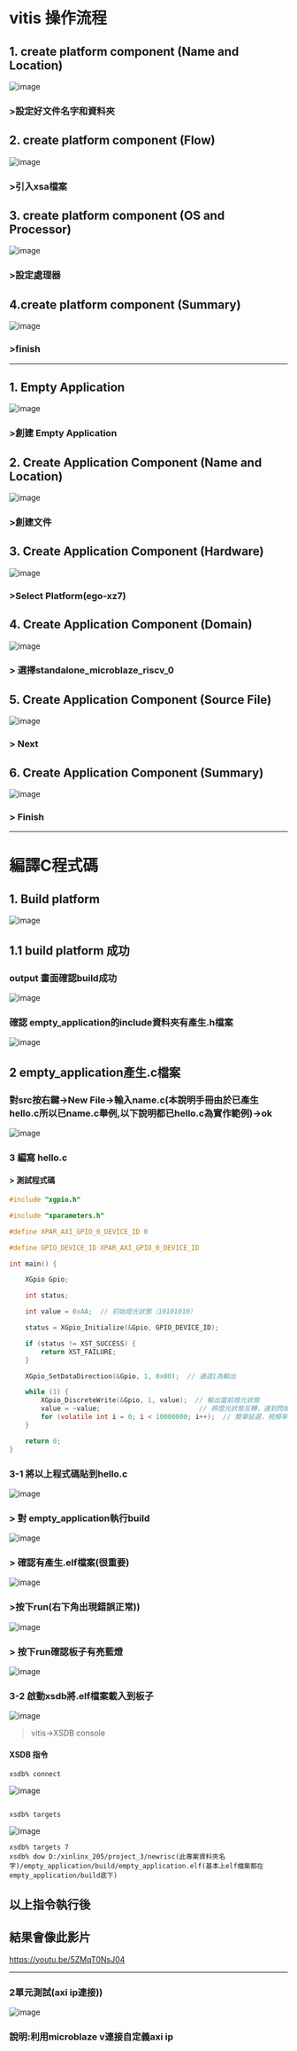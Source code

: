 # vitis 操作流程

## 1. create platform component (Name and Location)

 ![image](https://github.com/user-attachments/assets/f2818b9f-7b3d-46ee-8ec5-19f7199f0074)


### >設定好文件名字和資料夾

## 2. create platform component (Flow) 

![image](https://github.com/user-attachments/assets/d1241abb-6909-4bad-b63c-8e9aea0269a4)




### >引入xsa檔案

## 3. create platform component (OS and Processor)

![image](https://github.com/user-attachments/assets/36ceaec5-17fb-4b49-9ebd-c4b1dfb2977b)



### >設定處理器

## 4.create platform component (Summary)
![image](https://github.com/user-attachments/assets/811b2e3b-6088-4cb4-afc9-7b4584b5ea00)


### >finish

---
## 1. Empty Application

![image](https://github.com/user-attachments/assets/b2686dd1-bd99-421c-917f-fec473878ae7)


### >創建 Empty Application

## 2. Create Application Component (Name and Location)

![image](https://github.com/user-attachments/assets/6ba11999-e821-4c68-9777-d44c8b9a3458)


### >創建文件

## 3. Create Application Component (Hardware)

![image](https://github.com/user-attachments/assets/932594fe-07bc-4823-ad4e-b0751f046be6)



### >Select Platform(ego-xz7)


## 4. Create Application Component (Domain)

![image](https://github.com/user-attachments/assets/b4a995ea-d54f-4e93-9330-1f590b179900)


### > 選擇standalone_microblaze_riscv_0

## 5. Create Application Component (Source File)

![image](https://github.com/user-attachments/assets/4fd5b658-b975-44aa-97be-8cf9b8c9b2f0)



### > Next

## 6. Create Application Component (Summary)

![image](https://github.com/user-attachments/assets/010341ee-0a54-435a-b53e-da6ee5676673)


### > Finish

---

# 編譯C程式碼

## 1. Build platform

![image](https://github.com/user-attachments/assets/da0fa002-bccb-44cc-8898-1ba321faef3c)



## 1.1 build platform 成功

### output 畫面確認build成功

![image](https://github.com/user-attachments/assets/3d2843e3-20d8-435b-9184-163536d300df)



### 確認 empty_application的include資料夾有產生.h檔案

![image](https://github.com/user-attachments/assets/09d9e63e-aec6-4c7b-910f-f962d234794d)



## 2 empty_application產生.c檔案

### 對src按右鍵->New File->輸入name.c(本說明手冊由於已產生hello.c所以已name.c舉例,以下說明都已hello.c為實作範例)->ok


![image](https://github.com/user-attachments/assets/42d05556-301b-4267-8793-2e2c9f6100f8)


### 3 編寫 hello.c 

#### > 測試程式碼


```c
#include "xgpio.h"

#include "xparameters.h"

#define XPAR_AXI_GPIO_0_DEVICE_ID 0

#define GPIO_DEVICE_ID XPAR_AXI_GPIO_0_DEVICE_ID

int main() {

    XGpio Gpio;

    int status;

    int value = 0xAA;  // 初始燈光狀態（10101010）

    status = XGpio_Initialize(&Gpio, GPIO_DEVICE_ID);

    if (status != XST_SUCCESS) {
        return XST_FAILURE;
    }

    XGpio_SetDataDirection(&Gpio, 1, 0x00);  // 通道1為輸出

    while (1) {
        XGpio_DiscreteWrite(&Gpio, 1, value);  // 輸出當前燈光狀態
        value = ~value;                         // 將燈光狀態反轉，達到閃爍效果
        for (volatile int i = 0; i < 10000000; i++);  // 簡單延遲，視頻率調整
    }

    return 0;
}
```

### 3-1 將以上程式碼貼到hello.c

![image](https://github.com/user-attachments/assets/9f94bbde-856d-4d70-9241-af863da17c58)



### > 對 empty_application執行build

![image](https://github.com/user-attachments/assets/624dac45-e0ff-4b88-a1fc-e727ec357600)

### > 確認有產生.elf檔案(很重要)

![image](https://github.com/user-attachments/assets/4c4a92a9-eca1-47e4-9473-aa5342317e62)


### >按下run(右下角出現錯誤正常))

![image](https://github.com/user-attachments/assets/135bf156-9dd9-4a4c-8c35-67615132311d)


### > 按下run確認板子有亮藍燈

![image](https://github.com/user-attachments/assets/197936b9-3024-4787-8740-7cd03a8e3a25)


### 3-2 啟動xsdb將.elf檔案載入到板子

![image](https://github.com/user-attachments/assets/37d734b9-abfd-4cd4-a233-427c8af65c40)


> vitis->XSDB console

#### XSDB 指令

```
xsdb% connect

```
![image](https://github.com/user-attachments/assets/235bc1ee-774e-4e29-8625-21cdf6673123)


```

xsdb% targets

```

![image](https://github.com/user-attachments/assets/5c6af8d3-d923-4d7e-a250-8c9b2bd02698)




```
xsdb% targets 7
xsdb% dow D:/xinlinx_205/project_3/newrisc(此專案資料夾名字)/empty_application/build/empty_application.elf(基本上elf檔案都在empty_application/build底下)

```
## 以上指令執行後

## 結果會像此影片

https://youtu.be/5ZMqT0NsJ04


---


### 2單元測試(axi ip連接))

![image](https://github.com/user-attachments/assets/82b1ea37-1fff-4be8-81f1-d26e0de2b03a)


### 說明:利用microblaze v連接自定義axi ip




           




































